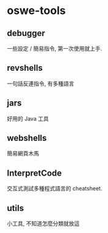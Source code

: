 # oswe-tools

## debugger

一些設定 / 簡易指令, 第一次使用就上手.

## revshells

一句話反連指令, 有多種語言

## jars

好用的 Java 工具

## webshells

簡易網頁木馬

## InterpretCode

交互式測試多種程式語言的 cheatsheet.

## utils

小工具, 不知道怎麼分類就放這

